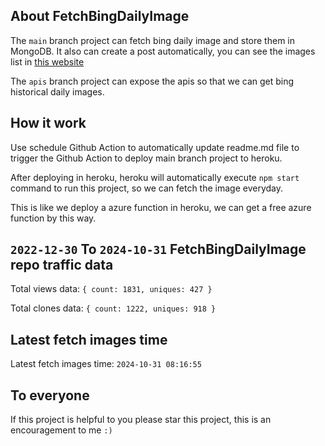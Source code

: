 ## About FetchBingDailyImage

The `main` branch project can fetch bing daily image and store them in MongoDB.
It also can create a post automatically, you can see the images list in [this website](https://oursalbum.netlify.app)

The `apis` branch project can expose the apis so that we can get bing historical daily images.

## How it work

Use schedule Github Action to automatically update readme.md file to trigger the Github Action to deploy main branch project to heroku.

After deploying in heroku, heroku will automatically execute `npm start` command to run this project, so we can fetch the image everyday.

This is like we deploy a azure function in heroku, we can get a free azure function by this way.

## `2022-12-30` To `2024-10-31` FetchBingDailyImage repo traffic data

Total views data: `{ count: 1831, uniques: 427 }`

Total clones data: `{ count: 1222, uniques: 918 }`

## Latest fetch images time

Latest fetch images time: `2024-10-31 08:16:55`

## To everyone

If this project is helpful to you please star this project, this is an encouragement to me `:)`



